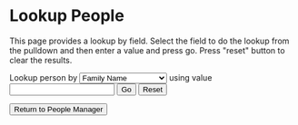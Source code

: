 
Lookup People
=============

This page provides a lookup by field. Select the field to do the lookup from the pulldown and then enter a value
and press go. Press "reset" button to clear the results.


<div><label for="lookup-field"> Lookup person by</label> <select id="lookup-field" name="field"><option value="family_name">Family Name</option><option value="given_name">Given Name</option><option value="orcid">ORCID</option><option value="thesis_id">Thesis ID</option><option value="advisor_id">Advisor ID</option><option value="authors_id">Author ID</option><option value="archivesspace_id">ArchivesSpace ID</option><option value="directory_id">Directory ID</option><option value="viaf">VIAF</option><option value="lcnaf">LCNAF</option><option value="isni">ISNI</option><option value="wikidata">Wikidata</option><option value="snac">SNAC</option><option value="caltech">Caltech</option><option value="jpl">JPL</option><option value="faculty">Faculty</option><option value="alumn">Alumni</option><option value="status">Status</option><option value="directory_person_type">Directory Person Type</option><option value="title">Title</option><option value="division">Division</option><option value="updated">Updated</option></select> <label for="lookup-value">using value</label> <input id="lookup-value" name="value" type="text"> <button id="lookup-go" name="lookup-go" title="Run a lookup and show results">Go</button> <button id="lookup-reset" name="lookup-reset" title="Clear prior lookup results">Reset</button></div><p>

<div><a href="people.html"><button>Return to People Manager</button></a></div><p>

<div id="lookup-message"></div>

<div id="list-results"></div>

<script type="module" src="./widgets/config.js"></script>

<script type="module" src="./widgets/people.js"></script>

<script type="module">
"use strict";
import { Cfg } from './widgets/config.js';
let prefix_path = Cfg.prefix_path,
    collection = 'people',
    field_elem = document.getElementById('lookup-field'),
    value_elem = document.getElementById('lookup-value'),
    go_button = document.getElementById('lookup-go'),
    reset_button = document.getElementById('lookup-reset'),
    lookup_message = document.getElementById('lookup-message'),
    list_results = document.getElementById('list-results'),
    keys = [];

go_button.addEventListener('click', lookupPeople, false);
reset_button.addEventListener('click', function () {
    lookup_message.textContent = `Lookup results cleared`;
    list_results.innerHTML = ``;
}, false);

function updateRow(key, people_table) {
    let oReq = new XMLHttpRequest(),
        api_path = `${prefix_path}/api/people/${key}`;
    oReq.addEventListener('load', function () {
        let src = this.responseText,
            obj = JSON.parse(src),
            cl_people_id = obj.cl_people_id;
        people_table.set_people(cl_people_id, obj, false);
        people_table.refresh_table();
    });
    oReq.open('GET', api_path);
    oReq.send();
}

function updatePeopleTable() {
    /* Iterate through the fetched data, generate a people-display element
       and link to form for editing people data */
    let src = this.responseText,
        pager = document.getElementById('people-pager'),
        params = (new URL(document.location)).searchParams,
        pos = new Number(params.get('pos')),
        step = new Number(params.get('step')),
        people_table = document.createElement('people-table');
    people_table.setAttribute('id', 'people-table');
    list_results.appendChild(people_table);
    console.log(`DEBUG people src ${src}`);
    /* Update the list of keys from what we retrieved. */
    keys = JSON.parse(src);
    lookup_message.textContent = `${keys.length} people found`;
    if (keys.length === 1) {
        window.location.href = `person.html?cl_people_id=${keys[0]}`;
        return;
    }
    for (const key of keys) {
        updateRow(key, people_table);
    }
}

function lookupPeople() {
    let oReq = new XMLHttpRequest(),
        field = field_elem.value,
        value = value_elem.value;
    list_results.innerHTML = '';
    oReq.addEventListener('load', updatePeopleTable);
    oReq.open('GET', `${prefix_path}/api/crosswalk/people/${field}/${value}`);
    oReq.send();
}
</script>
